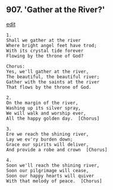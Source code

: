 
## 907.  'Gather at the River?'
[edit](https://docs.google.com/document/d/1j3T1d3yKrzCUi4pK4FvR%2DuH7%2D82UiZXR/edit?mode=html)



    1.
    Shall we gather at the river
    Where bright angel feet have trod;
    With its crystal tide forever
    Flowing by the throne of God?

    Chorus:
    Yes, we'll gather at the river,
    The beautiful, the beautiful river;
    Gather with the saints at the river
    That flows by the throne of God.

    2.
    On the margin of the river,
    Washing up its silver spray,
    We will walk and worship ever,
    All the happy golden day.  [Chorus]

    3.
    Ere we reach the shining river,
    Lay we ev'ry burden down;
    Grace our spirits will deliver,
    And provide a robe and crown  [Chorus]

    4.
    Soon we'll reach the shining river,
    Soon our pilgrimage will cease,
    Soon our happy hearts will quiver
    With that melody of peace.  [Chorus]
